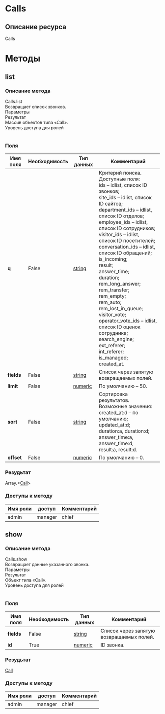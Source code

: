 
# Сalls

## Описание ресурса
Сalls<br/>
# Методы

## list

### Описание метода
Сalls.list<br/>Возвращает список звонков.<br/>Параметры<br/>Результат<br/>Массив объектов типа «Call».<br/>Уровень доступа для ролей<br/><br/>
### Поля

| Имя поля | Необходимость | Тип данных | Комментарий |
|---|---|---|---|
|**q**|False|[string](/docs/types/string.md)|Критерий поиска.<br/>Доступные поля:<br/>ids – idlist, список ID звонков;<br/>site_ids – idlist, список ID сайтов;<br/>department_ids – idlist, список ID отделов;<br/>employee_ids – idlist, список ID сотрудников;<br/>visitor_ids – idlist, список ID посетителей;<br/>conversation_ids – idlist, список ID обращений;<br/>is_incoming;<br/>result;<br/>answer_time;<br/>duration;<br/>rem_long_answer;<br/>rem_transfer;<br/>rem_empty;<br/>rem_auto;<br/>rem_lost_in_queue;<br/>visitor_vote;<br/>operator_vote_ids – idlist, список ID оценок сотрудника;<br/>search_engine;<br/>ext_referer;<br/>int_referer;<br/>is_managed;<br/>created_at.<br/>|
|**fields**|False|[string](/docs/types/string.md)|Список через запятую возвращаемых полей.<br/>|
|**limit**|False|[numeric](/docs/types/numeric.md)|По умолчанию – 50.<br/>|
|**sort**|False|[string](/docs/types/string.md)|Сортировка результатов.<br/>Возможные значения:<br/>created_at:d – по умолчанию;<br/>updated_at:d;<br/>duration:a, duration:d;<br/>answer_time:a, answer_time:d;<br/>result:a, result:d.<br/>|
|**offset**|False|[numeric](/docs/types/numeric.md)|По умолчанию – 0.<br/>|

### Резудьтат
Array.<[Call](/docs/types/Call.md)>
### Доступы к методу

| Имя роли | доступ | Комментарий |
|---|---|---|
|admin|manager|chief|chief_partner|operator|admin_partner
## show

### Описание метода
Сalls.show<br/>Возвращает данные указанного звонка.<br/>Параметры<br/>Результат<br/>Объект типа «Call».<br/>Уровень доступа для ролей<br/><br/>
### Поля

| Имя поля | Необходимость | Тип данных | Комментарий |
|---|---|---|---|
|**fields**|False|[string](/docs/types/string.md)|Список через запятую возвращаемых полей.<br/>|
|**id**|True|[numeric](/docs/types/numeric.md)|ID звонка.<br/>|

### Резудьтат
[Call](/docs/types/Call.md)
### Доступы к методу

| Имя роли | доступ | Комментарий |
|---|---|---|
|admin|manager|chief|chief_partner|operator|admin_partner